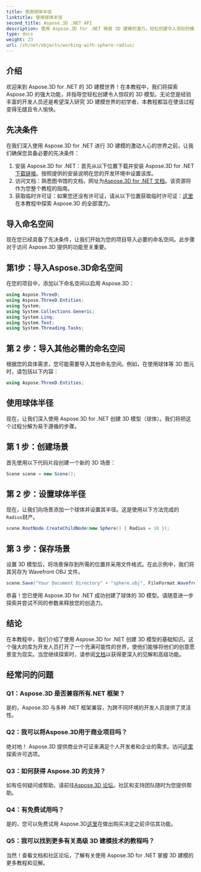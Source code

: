 ```yaml
---
title: 使用球体半径
linktitle: 使用球体半径
second_title: Aspose.3D .NET API
description: 使用 Aspose.3D for .NET 释放 3D 建模的潜力。轻松创建令人惊叹的模型。立即下载免费试用版！
type: docs
weight: 23
url: /zh/net/objects/working-with-sphere-radius/
---
```

## 介绍
欢迎来到 Aspose.3D for .NET 的 3D 建模世界！在本教程中，我们将探索 Aspose.3D 的强大功能，并指导您轻松创建令人惊叹的 3D 模型。无论您是经验丰富的开发人员还是希望深入研究 3D 建模世界的初学者，本教程都旨在使该过程变得无缝且令人愉快。
## 先决条件
在我们深入使用 Aspose.3D for .NET 进行 3D 建模的激动人心的世界之前，让我们确保您具备必要的先决条件：
1. 安装 Aspose.3D for .NET：首先从以下位置下载并安装 Aspose.3D for .NET[下载链接](https://releases.aspose.com/3d/net/)。按照提供的安装说明在您的开发环境中设置该库。
2. 访问文档：熟悉图书馆的文档，网址为[Aspose.3D for .NET 文档](https://reference.aspose.com/3d/net/)。该资源将作为您整个教程的指南。
3. 获取临时许可证：如果您还没有许可证，请从以下位置获取临时许可证：[这里](https://purchase.aspose.com/temporary-license/)在本教程中探索 Aspose.3D 的全部潜力。
## 导入命名空间
现在您已经具备了先决条件，让我们开始为您的项目导入必要的命名空间。此步骤对于访问 Aspose.3D 提供的功能至关重要。
## 第1步：导入Aspose.3D命名空间
在您的项目中，添加以下命名空间以启用 Aspose.3D：
```csharp
using Aspose.ThreeD;
using Aspose.ThreeD.Entities;
using System;
using System.Collections.Generic;
using System.Linq;
using System.Text;
using System.Threading.Tasks;
```
## 第 2 步：导入其他必需的命名空间
根据您的具体需求，您可能需要导入其他命名空间。例如，在使用球体等 3D 图元时，请包括以下内容：
```csharp
using Aspose.ThreeD.Entities;
```
## 使用球体半径
现在，让我们深入使用 Aspose.3D for .NET 创建 3D 模型（球体）。我们将把这个过程分解为易于遵循的步骤。
## 第 1 步：创建场景
首先使用以下代码片段创建一个新的 3D 场景：
```csharp
Scene scene = new Scene();
```
## 第 2 步：设置球体半径
现在，让我们向场景添加一个球体并设置其半径。这是使用以下方法完成的`Radius`财产。
```csharp
scene.RootNode.CreateChildNode(new Sphere() { Radius = 10 });
```
## 第 3 步：保存场景
设置 3D 模型后，将场景保存到所需的位置并采用文件格式。在此示例中，我们将其另存为 Wavefront OBJ 文件。
```csharp
scene.Save("Your Document Directory" + "sphere.obj", FileFormat.WavefrontOBJ);
```
恭喜！您已使用 Aspose.3D for .NET 成功创建了球体的 3D 模型。请随意进一步探索并尝试不同的参数来释放您的创造力。
## 结论
在本教程中，我们介绍了使用 Aspose.3D for .NET 创建 3D 模型的基础知识。这个强大的库为开发人员打开了一个充满可能性的世界，使他们能够将他们的创意愿景变为现实。当您继续探索时，请参阅[文档](https://reference.aspose.com/3d/net/)以获得更深入的见解和高级功能。
## 经常问的问题

### Q1：Aspose.3D 是否兼容所有.NET 框架？
是的，Aspose.3D 与多种 .NET 框架兼容，为跨不同环境的开发人员提供了灵活性。
### Q2：我可以将Aspose.3D用于商业项目吗？
绝对地！ Aspose.3D 提供商业许可证来满足个人开发者和企业的需求。访问[这里](https://purchase.aspose.com/buy)探索许可选项。
### Q3：如何获得 Aspose.3D 的支持？
如有任何疑问或帮助，请前往[Aspose.3D 论坛](https://forum.aspose.com/c/3d/18)。社区和支持团队随时为您提供帮助。
### Q4：有免费试用吗？
是的，您可以免费试用 Aspose.3D[这里](https://releases.aspose.com/)在做出购买决定之前评估其功能。
### Q5：我可以找到更多有关高级 3D 建模技术的教程吗？
当然！查看文档和社区论坛，了解有关使用 Aspose.3D for .NET 掌握 3D 建模的更多教程和见解。